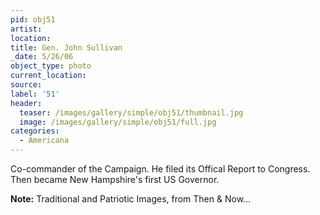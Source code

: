 ```yaml
---
pid: obj51
artist:
location:
title: Gen. John Sullivan
_date: 5/26/06
object_type: photo
current_location:
source:
label: '51'
header:
  teaser: /images/gallery/simple/obj51/thumbnail.jpg
  image: /images/gallery/simple/obj51/full.jpg
categories:
  - Americana
---
```

Co-commander of the Campaign. He filed its Offical Report to Congress. Then became New Hampshire's first US Governor.

**Note:**
Traditional and Patriotic Images, from Then & Now...
